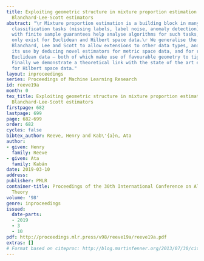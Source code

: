 ```yaml
---
title: Exploiting geometric structure in mixture proportion estimation with generalised
  Blanchard-Lee-Scott estimators
abstract: "\r Mixture proportion estimation is a building block in many weakly supervised
  classification tasks (missing labels, label noise, anomaly detection).\r Estimators
  with finite sample guarantees help analyse algorithms for such tasks, but so far
  only exist for Euclidean and Hilbert space data.\r We generalise the framework of
  Blanchard, Lee and Scott to allow extensions to other data types, and exemplify
  its use by deducing novel estimators for metric space data, and for randomly compressed
  Euclidean data – both of which make use of favourable geometry to tighten guarantees.\r
  Finally we demonstrate a theoretical link with the state of the art estimator specialised
  for Hilbert space data."
layout: inproceedings
series: Proceedings of Machine Learning Research
id: reeve19a
month: 0
tex_title: Exploiting geometric structure in mixture proportion estimation with generalised
  Blanchard-Lee-Scott estimators
firstpage: 682
lastpage: 699
page: 682-699
order: 682
cycles: false
bibtex_author: Reeve, Henry and Kab\'{a}n, Ata
author:
- given: Henry
  family: Reeve
- given: Ata
  family: Kabán
date: 2019-03-10
address: 
publisher: PMLR
container-title: Proceedings of the 30th International Conference on Algorithmic Learning
  Theory
volume: '98'
genre: inproceedings
issued:
  date-parts:
  - 2019
  - 3
  - 10
pdf: http://proceedings.mlr.press/v98/reeve19a/reeve19a.pdf
extras: []
# Format based on citeproc: http://blog.martinfenner.org/2013/07/30/citeproc-yaml-for-bibliographies/
---
```

